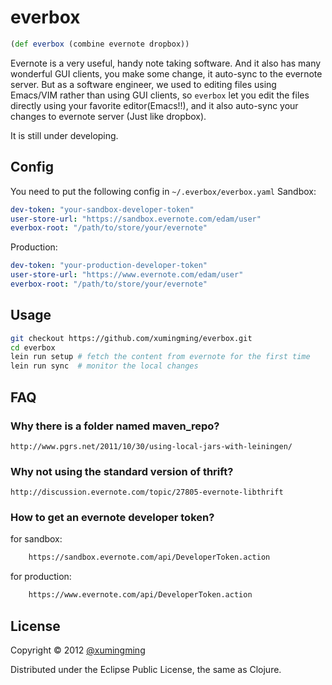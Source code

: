 # everbox

```clojure
(def everbox (combine evernote dropbox))
```

Evernote is a very useful, handy note taking software. And it also has many
wonderful GUI clients, you make some change, it auto-sync to the evernote server.
But as a software engineer, we used to editing files using Emacs/VIM rather than
using GUI clients, so `everbox` let you edit the files directly using your
favorite editor(Emacs!!), and it also auto-sync your changes to evernote server
(Just like dropbox).

It is still under developing.

## Config

You need to put the following config in `~/.everbox/everbox.yaml`
Sandbox:
```yaml
dev-token: "your-sandbox-developer-token"
user-store-url: "https://sandbox.evernote.com/edam/user"
everbox-root: "/path/to/store/your/evernote"
```
Production:
```yaml
dev-token: "your-production-developer-token"
user-store-url: "https://www.evernote.com/edam/user"
everbox-root: "/path/to/store/your/evernote"
```

## Usage

```bash
git checkout https://github.com/xumingming/everbox.git
cd everbox
lein run setup # fetch the content from evernote for the first time
lein run sync  # monitor the local changes
```
## FAQ
### Why there is a folder named maven_repo?
    http://www.pgrs.net/2011/10/30/using-local-jars-with-leiningen/

### Why not using the standard version of thrift?
    http://discussion.evernote.com/topic/27805-evernote-libthrift

### How to get an evernote developer token?
for sandbox:
```html
    https://sandbox.evernote.com/api/DeveloperToken.action
```
for production:
```html
    https://www.evernote.com/api/DeveloperToken.action
```

## License

Copyright © 2012 [@xumingming](https://github.com/xumingming)

Distributed under the Eclipse Public License, the same as Clojure.
